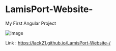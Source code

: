 # LamisPort-Website-

My First Angular Project

![image](https://user-images.githubusercontent.com/100687592/216860825-21007ea5-e3d5-4992-9826-fcf1ca73fe4e.png)

Link : https://lack21.github.io/LamisPort-Website-/
